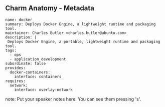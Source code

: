 ##  Charm Anatomy - Metadata

```
name: docker
summary: Deploys Docker Engine, a lightweight runtime and packaging tool.
maintainer: Charles Butler <charles.butler@ubuntu.com>
description: |
 Deploys Docker Engine, a portable, lightweight runtime and packaging tool.
tags:
  - ops
  - application_development
subordinate: false
provides:
  docker-containers:
    interface: containers
requires:
  network:
    interface: overlay-network
```

note:
    Put your speaker notes here.
    You can see them pressing 's'.
